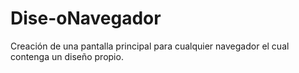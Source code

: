 # Dise-oNavegador
Creación de una pantalla principal para cualquier navegador el cual contenga un diseño propio.
